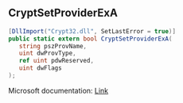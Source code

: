 ## CryptSetProviderExA

```csharp
[DllImport("Crypt32.dll", SetLastError = true)]
public static extern bool CryptSetProviderExA(
   string pszProvName,
   uint dwProvType,
   ref uint pdwReserved,
   uint dwFlags
);
```

Microsoft documentation: [Link](https://docs.microsoft.com/en-us/windows/win32/api/wincrypt/nf-wincrypt-cryptsetproviderexa)
